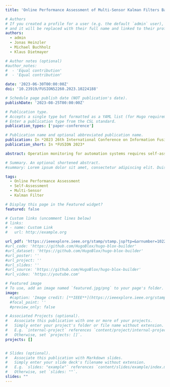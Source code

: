 ```yaml
---
title: 'Online Performance Assessment of Multi-Sensor Kalman Filters Based on Subjective Logic'

# Authors
# If you created a profile for a user (e.g. the default `admin` user), write the username (folder name) here
# and it will be replaced with their full name and linked to their profile.
authors:
  - admin
  - Jonas Heinzler
  - Michael Buchholz
  - Klaus Dietmayer

# Author notes (optional)
#author_notes:
#  - 'Equal contribution'
#  - 'Equal contribution'

date: '2023-06-30T00:00:00Z'
doi: '10.23919/FUSION52260.2023.10224188'

# Schedule page publish date (NOT publication's date).
publishDate: '2023-08-25T00:00:00Z'

# Publication type.
# Accepts a single type but formatted as a YAML list (for Hugo requirements).
# Enter a publication type from the CSL standard.
publication_types: ['paper-conference']

# Publication name and optional abbreviated publication name.
publication: In *2023 26th International Conference on Information Fusion (FUSION)*
publication_short: In *FUSION 2023*

abstract: Operation monitoring for automation systems requires self-assessment of all data processing modules. In this work, we extend our new self-assessment method for linear Kalman filters based on subjective logic to nonlinear Kalman filtering. Furthermore, we propose novel approaches within this subjective logic-based framework to assess the overall filter performance in multi-sensor systems online, i.e., in real-time without ground truth data. The results of the proposed self-assessment method for nonlinear Kalman filtering are demonstrated through simulation studies, showing advantages compared to classical consistency measures, like the normalized innovation squared. In addition, the results of the proposed online overall filtering assessment for multi-sensor systems can even compete with consistency measures based on ground truth data, which cannot be applied in online applications.

# Summary. An optional shortened abstract.
#summary: Lorem ipsum dolor sit amet, consectetur adipiscing elit. Duis posuere tellus ac convallis placerat. Proin tincidunt magna sed ex sollicitudin condimentum.

tags:
  - Online Performance Assessment
  - Self-Assessment
  - Multi-Sensor
  - Kalman Filter

# Display this page in the Featured widget?
featured: false

# Custom links (uncomment lines below)
# links:
# - name: Custom Link
#   url: http://example.org

url_pdf: 'https://ieeexplore.ieee.org/stamp/stamp.jsp?tp=&arnumber=10224188'
#url_code: 'https://github.com/HugoBlox/hugo-blox-builder'
#url_dataset: 'https://github.com/HugoBlox/hugo-blox-builder'
#url_poster: ''
#url_project: ''
#url_slides: ''
#url_source: 'https://github.com/HugoBlox/hugo-blox-builder'
#url_video: 'https://youtube.com'

# Featured image
# To use, add an image named `featured.jpg/png` to your page's folder.
image:
  #caption: 'Image credit: [**IEEE**](https://ieeexplore.ieee.org/stamp/stamp.jsp?tp=&arnumber=10920240)'
  #focal_point: ''
  #preview_only: false

# Associated Projects (optional).
#   Associate this publication with one or more of your projects.
#   Simply enter your project's folder or file name without extension.
#   E.g. `internal-project` references `content/project/internal-project/index.md`.
#   Otherwise, set `projects: []`.
projects: []


# Slides (optional).
#   Associate this publication with Markdown slides.
#   Simply enter your slide deck's filename without extension.
#   E.g. `slides: "example"` references `content/slides/example/index.md`.
#   Otherwise, set `slides: ""`.
slides: ""
---
```



